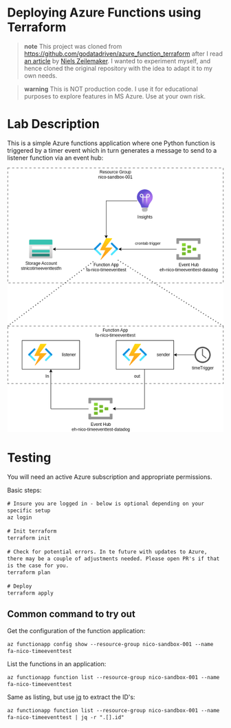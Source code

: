 # Deploying Azure Functions using Terraform

> **note**
> This project was cloned from https://github.com/godatadriven/azure_function_terraform after I read [an article](https://godatadriven.com/blog/deploying-an-azure-function-with-terraform/) by [Niels Zeilemaker](https://github.com/NielsZeilemaker). I wanted to experiment myself, and hence cloned the original repository with the idea to adapt it to my own needs.

> **warning**
> This is NOT production code. I use it for educational purposes to explore features in MS Azure. Use at your own risk.

# Lab Description

This is a simple Azure functions application where one Python function is triggered by a timer event which in turn generates a message to send to a listener function via an event hub:

![Infrastructure](infrastructure.png)

# Testing

You will need an active Azure subscription and appropriate permissions.

Basic steps:

```shell
# Insure you are logged in - below is optional depending on your specific setup
az login

# Init terraform 
terraform init

# Check for potential errors. In te future with updates to Azure, there may be a couple of adjustments needed. Please open PR's if that is the case for you.
terraform plan

# Deploy
terraform apply
```

## Common command to try out

Get the configuration of the function application:

```shell
az functionapp config show --resource-group nico-sandbox-001 --name fa-nico-timeeventtest
```

List the functions in an application:

```shell
az functionapp function list --resource-group nico-sandbox-001 --name fa-nico-timeeventtest
```

Same as listing, but use [jq](https://jqlang.github.io/jq/) to extract the ID's:

```shell
az functionapp function list --resource-group nico-sandbox-001 --name fa-nico-timeeventtest | jq -r ".[].id"
```

